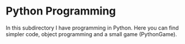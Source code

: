 # Python Programming

In this subdirectory I have programming in Python. Here you can find simpler code, object programming and a small game (PythonGame).
